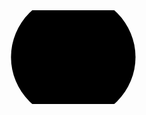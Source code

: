 













<div id="menu">

   <div id="menu-arcs-wrapper">
    <svg id="menu-arcs">
      <circle class="menu-arc" cx="50%" cy="50%" r="18%"></circle>
      <circle class="menu-arc" cx="50%" cy="50%" r="30%"></circle>
      <circle class="menu-arc" cx="50%" cy="50%" r="42%"></circle>
    </svg>
  </div>
</div>

